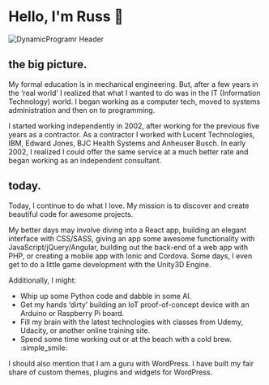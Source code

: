 # Hello, I'm Russ 👋

<!--
**DynamicProgramr/DynamicProgramr** is a ✨ _special_ ✨ repository because its `README.md` (this file) appears on your GitHub profile.

Here are some ideas to get you started:

- 🔭 I’m currently working on ...
- 🌱 I’m currently learning ...
- 👯 I’m looking to collaborate on ...
- 🤔 I’m looking for help with ...
- 💬 Ask me about ...
- 📫 How to reach me: ...
- 😄 Pronouns: ...
- ⚡ Fun fact: ...
-->
![DynamicProgramr Header](https://github.com/DynamicProgramr/DynamicProgramr/github_dynamicprogramr_header_1000x300.png)

## the big picture.

My formal education is in mechanical engineering. But, after a few years in the ‘real world’ I realized that what I wanted to do was in the IT (Information Technology) world. I began working as a computer tech, moved to systems administration and then on to programming.

I started working independently in 2002, after working for the previous five years as a contractor. As a contractor I worked with Lucent Technologies, IBM, Edward Jones, BJC Health Systems and Anheuser Busch. In early 2002, I realized I could offer the same service at a much better rate and began working as an independent consultant.

## today.

Today, I continue to do what I love. My mission is to discover and create beautiful code for awesome projects.

My better days may involve diving into a React app, building an elegant interface with CSS/SASS, giving an app some awesome functionality with JavaScript/jQuery/Angular, building out the back-end of a web app with PHP, or creating a mobile app with Ionic and Cordova. Some days, I even get to do a little game development with the Unity3D Engine.

Additionally, I might:
- Whip up some Python code and dabble in some AI.
- Get my hands ‘dirty’ building an IoT proof-of-concept device with an Arduino or Raspberry Pi board.
- Fill my brain with the latest technologies with classes from Udemy, Udacity, or another online training site.
- Spend some time working out or at the beach with a cold brew. :simple_smile:

I should also mention that I am a guru with WordPress. I have built my fair share of custom themes, plugins and widgets for WordPress.
